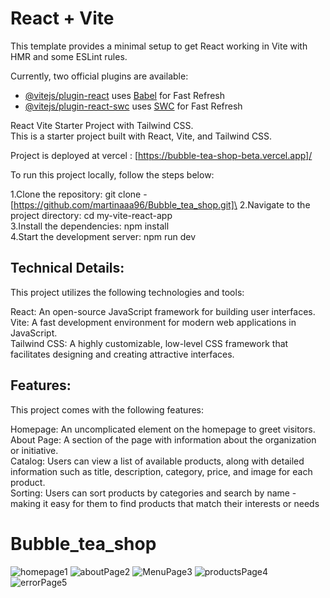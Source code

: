 # React + Vite

This template provides a minimal setup to get React working in Vite with HMR and some ESLint rules.

Currently, two official plugins are available:

- [@vitejs/plugin-react](https://github.com/vitejs/vite-plugin-react/blob/main/packages/plugin-react/README.md) uses [Babel](https://babeljs.io/) for Fast Refresh
- [@vitejs/plugin-react-swc](https://github.com/vitejs/vite-plugin-react-swc) uses [SWC](https://swc.rs/) for Fast Refresh

React Vite Starter Project with Tailwind CSS.\
This is a starter project built with React, Vite, and Tailwind CSS.

Project is deployed at vercel : [https://bubble-tea-shop-beta.vercel.app]/

To run this project locally, follow the steps below:

1.Clone the repository: git clone - [https://github.com/martinaaa96/Bubble_tea_shop.git]\
2.Navigate to the project directory: cd my-vite-react-app\
3.Install the dependencies: npm install\
4.Start the development server: npm run dev

## Technical Details:

This project utilizes the following technologies and tools:

React: An open-source JavaScript framework for building user interfaces.\
Vite: A fast development environment for modern web applications in JavaScript.\
Tailwind CSS: A highly customizable, low-level CSS framework that facilitates designing and creating attractive interfaces.

##  Features:

This project comes with the following features:

Homepage: An uncomplicated element on the homepage to greet visitors.\
About Page: A section of the page with information about the organization or initiative.\
Catalog: Users can view a list of available products, along with detailed information such as title, description, category, price, and image for each product.\
Sorting: Users can sort products by categories and search by name - making it easy for them to find products that match their interests or needs

# Bubble_tea_shop
![homepage1](https://github.com/martinaaa96/Bubble_tea_shop/assets/111580293/8f8f6eae-47be-485f-ae10-4c3771ddc1ca)
![aboutPage2](https://github.com/martinaaa96/Bubble_tea_shop/assets/111580293/88fb4318-26b1-4ea5-8551-f2bd878d2805)
![MenuPage3](https://github.com/martinaaa96/Bubble_tea_shop/assets/111580293/320fa5af-0905-401e-b278-9d91e2060fe2)
![productsPage4](https://github.com/martinaaa96/Bubble_tea_shop/assets/111580293/afb29309-75e9-40f9-b43a-1a1f2f6fa711)
![errorPage5](https://github.com/martinaaa96/Bubble_tea_shop/assets/111580293/f8d982f8-5ab6-4e64-90d1-12b7ed853675)



